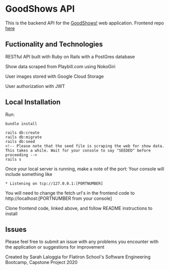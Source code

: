 # GoodShows API

This is the backend API for the [GoodShows!](https://good-shows.herokuapp.com/) web application. Frontend repo [here](https://github.com/slaloggia/goodshows-client)

## Fuctionality and Technologies

RESTful API built with Ruby on Rails with a PostGres database

Show data scraped from Playbill.com using NokoGiri 

User images stored with Google Cloud Storage

User authorization with JWT

## Local Installation
Run:
```
bundle install

rails db:create
rails db:migrate
rails db:seed
<!-- Please note that the seed file is scraping the web for show data. This takes a while. Wait for your console to say "SEEDED" before proceeding --> 
rails s
```

Once your local server is running, make a note of the port:
Your console will include something like
```
* Listening on tcp://127.0.0.1:[PORTNUMBER]
```
You will need to change the fetch url's in the frontend code to http://localhost:[PORTNUMBER from your console]

Clone frontend code, linked above, and follow README instructions to install

## Issues

Please feel free to submit an issue with any problems you encounter with the application or suggestions for improvement

Created by Sarah Laloggia for Flatiron School's Software Engineering Bootcamp, Capstone Project 2020



